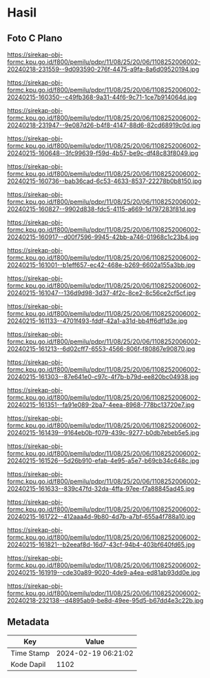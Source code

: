 # Hasil

## Foto C Plano

https://sirekap-obj-formc.kpu.go.id/f800/pemilu/pdpr/11/08/25/20/06/1108252006002-20240218-231559--9d093590-276f-4475-a9fa-8a6d09520194.jpg

https://sirekap-obj-formc.kpu.go.id/f800/pemilu/pdpr/11/08/25/20/06/1108252006002-20240215-160350--c49fb368-9a31-44f6-9c71-1ce7b914064d.jpg

https://sirekap-obj-formc.kpu.go.id/f800/pemilu/pdpr/11/08/25/20/06/1108252006002-20240218-231947--9e087d26-b4f8-4147-88d6-82cd68919c0d.jpg

https://sirekap-obj-formc.kpu.go.id/f800/pemilu/pdpr/11/08/25/20/06/1108252006002-20240215-160648--3fc99639-f59d-4b57-be9c-df48c83f8049.jpg

https://sirekap-obj-formc.kpu.go.id/f800/pemilu/pdpr/11/08/25/20/06/1108252006002-20240215-160736--bab36cad-6c53-4633-8537-22278b0b8150.jpg

https://sirekap-obj-formc.kpu.go.id/f800/pemilu/pdpr/11/08/25/20/06/1108252006002-20240215-160827--9902d838-fdc5-4115-a669-1d797283f81d.jpg

https://sirekap-obj-formc.kpu.go.id/f800/pemilu/pdpr/11/08/25/20/06/1108252006002-20240215-160917--d00f7596-9945-42bb-a746-01968c1c23b4.jpg

https://sirekap-obj-formc.kpu.go.id/f800/pemilu/pdpr/11/08/25/20/06/1108252006002-20240215-161001--b1eff657-ec42-468e-b269-6602a155a3bb.jpg

https://sirekap-obj-formc.kpu.go.id/f800/pemilu/pdpr/11/08/25/20/06/1108252006002-20240215-161047--136d9d98-3d37-4f2c-8ce2-8c56ce2cf5cf.jpg

https://sirekap-obj-formc.kpu.go.id/f800/pemilu/pdpr/11/08/25/20/06/1108252006002-20240215-161133--4701f493-fddf-42a1-a31d-bb4ff6df1d3e.jpg

https://sirekap-obj-formc.kpu.go.id/f800/pemilu/pdpr/11/08/25/20/06/1108252006002-20240215-161213--6d02cff7-6553-4566-806f-f80867e90870.jpg

https://sirekap-obj-formc.kpu.go.id/f800/pemilu/pdpr/11/08/25/20/06/1108252006002-20240215-161303--87e641e0-c97c-4f7b-b79d-ee820bc04938.jpg

https://sirekap-obj-formc.kpu.go.id/f800/pemilu/pdpr/11/08/25/20/06/1108252006002-20240215-161351--fa91e089-2ba7-4eea-8968-778bc13720e7.jpg

https://sirekap-obj-formc.kpu.go.id/f800/pemilu/pdpr/11/08/25/20/06/1108252006002-20240215-161439--9164eb0b-f079-439c-9277-b0db7ebeb5e5.jpg

https://sirekap-obj-formc.kpu.go.id/f800/pemilu/pdpr/11/08/25/20/06/1108252006002-20240215-161526--5d26b910-efab-4e95-a5e7-b69cb34c648c.jpg

https://sirekap-obj-formc.kpu.go.id/f800/pemilu/pdpr/11/08/25/20/06/1108252006002-20240215-161633--839c47fd-32da-4ffa-97ee-f7a88845ad45.jpg

https://sirekap-obj-formc.kpu.go.id/f800/pemilu/pdpr/11/08/25/20/06/1108252006002-20240215-161722--412aaa4d-9b80-4d7b-a7bf-655a4f788a10.jpg

https://sirekap-obj-formc.kpu.go.id/f800/pemilu/pdpr/11/08/25/20/06/1108252006002-20240215-161821--b2eeaf8d-16d7-43cf-94b4-403bf640fd65.jpg

https://sirekap-obj-formc.kpu.go.id/f800/pemilu/pdpr/11/08/25/20/06/1108252006002-20240215-161919--cde30a89-9020-4de9-a4ea-ed81ab93dd0e.jpg

https://sirekap-obj-formc.kpu.go.id/f800/pemilu/pdpr/11/08/25/20/06/1108252006002-20240218-232138--d4895ab9-be8d-49ee-95d5-b67dd4e3c22b.jpg


## Metadata

| Key        | Value               |
| ---------- | ------------------- |
| Time Stamp | 2024-02-19 06:21:02 |
| Kode Dapil | 1102                |




